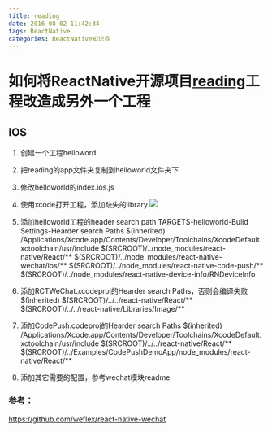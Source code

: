 ```yaml
---
title: reading
date: 2016-08-02 11:42:34
tags: ReactNative
categories: ReactNative知识点
---
```

# 如何将ReactNative开源项目[reading](http://richardcao.me/2016/07/05/Talk-About-Reading/#more)工程改造成另外一个工程

## IOS

1. 创建一个工程helloword

2. 把reading的app文件夹复制到helloworld文件夹下

3. 修改helloworld的index.ios.js

4. 使用xcode打开工程，添加缺失的library
![](http://jackgreentemp.github.io/images/1.png)

5. 添加helloworld工程的header search path
TARGETS-helloworld-Build Settings-Hearder search Paths
$(inherited) 
/Applications/Xcode.app/Contents/Developer/Toolchains/XcodeDefault.xctoolchain/usr/include $(SRCROOT)/../node_modules/react-native/React/** 
$(SRCROOT)/../node_modules/react-native-wechat/ios/** $(SRCROOT)/../node_modules/react-native-code-push/** 
$(SRCROOT)/../node_modules/react-native-device-info/RNDeviceInfo

6. 添加RCTWeChat.xcodeproj的Hearder search Paths，否则会编译失败
$(inherited) 
$(SRCROOT)/../../react-native/React/** 
$(SRCROOT)/../../react-native/Libraries/Image/**

7. 添加CodePush.codeproj的Hearder search Paths
$(inherited) 
/Applications/Xcode.app/Contents/Developer/Toolchains/XcodeDefault.xctoolchain/usr/include 
$(SRCROOT)/../../react-native/React/** 
$(SRCROOT)/../Examples/CodePushDemoApp/node_modules/react-native/React/**

8. 添加其它需要的配置，参考wechat模块readme

### 参考：
https://github.com/weflex/react-native-wechat